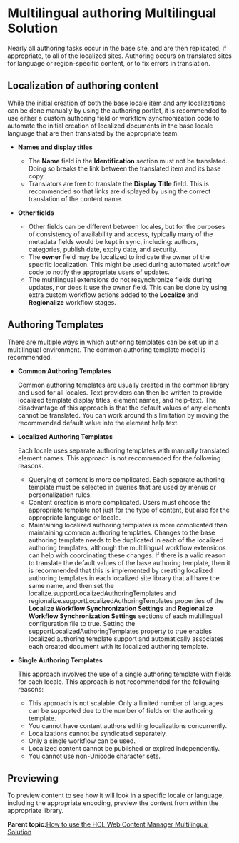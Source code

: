 # Multilingual authoring Multilingual Solution

Nearly all authoring tasks occur in the base site, and are then replicated, if appropriate, to all of the localized sites. Authoring occurs on translated sites for language or region-specific content, or to fix errors in translation.

## Localization of authoring content

While the initial creation of both the base locale item and any localizations can be done manually by using the authoring portlet, it is recommended to use either a custom authoring field or workflow synchronization code to automate the initial creation of localized documents in the base locale language that are then translated by the appropriate team.

-   **Names and display titles**

    -   The **Name** field in the **Identification** section must not be translated. Doing so breaks the link between the translated item and its base copy.
    -   Translators are free to translate the **Display Title** field. This is recommended so that links are displayed by using the correct translation of the content name.
-   **Other fields**

    -   Other fields can be different between locales, but for the purposes of consistency of availability and access, typically many of the metadata fields would be kept in sync, including: authors, categories, publish date, expiry date, and security.
    -   The **owner** field may be localized to indicate the owner of the specific localization. This might be used during automated workflow code to notify the appropriate users of updates.
    -   The multilingual extensions do not resynchronize fields during updates, nor does it use the owner field. This can be done by using extra custom workflow actions added to the **Localize** and **Regionalize** workflow stages.

## Authoring Templates

There are multiple ways in which authoring templates can be set up in a multilingual environment. The common authoring template model is recommended.

-   **Common Authoring Templates**

    Common authoring templates are usually created in the common library and used for all locales. Text providers can then be written to provide localized template display titles, element names, and help-text. The disadvantage of this approach is that the default values of any elements cannot be translated. You can work around this limitation by moving the recommended default value into the element help text.

-   **Localized Authoring Templates**

    Each locale uses separate authoring templates with manually translated element names. This approach is not recommended for the following reasons.

    -   Querying of content is more complicated. Each separate authoring template must be selected in queries that are used by menus or personalization rules.
    -   Content creation is more complicated. Users must choose the appropriate template not just for the type of content, but also for the appropriate language or locale.
    -   Maintaining localized authoring templates is more complicated than maintaining common authoring templates. Changes to the base authoring template needs to be duplicated in each of the localized authoring templates, although the multilingual workflow extensions can help with coordinating these changes.
    If there is a valid reason to translate the default values of the base authoring template, then it is recommended that this is implemented by creating localized authoring templates in each localized site library that all have the same name, and then set the localize.supportLocalizedAuthoringTemplates and regionalize.supportLocalizedAuthoringTemplates properties of the **Localize Workflow Synchronization Settings** and **Regionalize Workflow Synchronization Settings** sections of each multilingual configuration file to true. Setting the supportLocalizedAuthoringTemplates property to true enables localized authoring template support and automatically associates each created document with its localized authoring template.

-   **Single Authoring Templates**

    This approach involves the use of a single authoring template with fields for each locale. This approach is not recommended for the following reasons:

    -   This approach is not scalable. Only a limited number of languages can be supported due to the number of fields on the authoring template.
    -   You cannot have content authors editing localizations concurrently.
    -   Localizations cannot be syndicated separately.
    -   Only a single workflow can be used.
    -   Localized content cannot be published or expired independently.
    -   You cannot use non-Unicode character sets.

## Previewing

To preview content to see how it will look in a specific locale or language, including the appropriate encoding, preview the content from within the appropriate library.

**Parent topic:**[How to use the HCL Web Content Manager Multilingual Solution](../wcm/wcm_mls_using.md)

